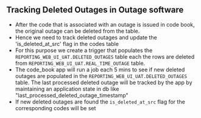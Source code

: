 ## Tracking Deleted Outages in Outage software

* After the code that is associated with an outage is issued in code book, the original outage can be deleted from the table.
* Hence we need to track deleted outages and update the 'is_deleted_at_src' flag in the codes table
* For this purpose we create a trigger that populates the ```REPORTING_WEB_UI_UAT.DELETED_OUTAGES``` table each the rows are deleted from ```REPORTING_WEB_UI_UAT.REAL_TIME_OUTAGE``` table.
* The code_book app will run a job each 5 mins to see if new deleted outages are populated in the ```REPORTING_WEB_UI_UAT.DELETED_OUTAGES``` table. The last processed deleted outage will be tracked by the app by maintaining an application state in db like "last_processed_deleted_outage_timestamp"
* If new deleted outages are found the ```is_deleted_at_src``` flag for the corresponding codes will be set
